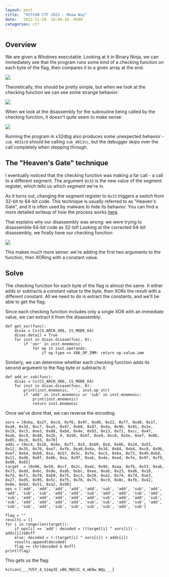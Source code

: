 ```yaml
---
layout: post
title:  "HITCON CTF 2022 - Meow Way"
date:   2022-11-29  18:04:10 -0500
categories: ctf
---
```


## Overview

We are given a Windows executable. Looking at it in Binary Ninja, we can immediately see that the program runs some kind of a checking function on each byte of the flag, then compares it to a given array at the end.

![](https://i.imgur.com/feWxnNg.png)

Theoretically, this should be pretty simple, but when we look at the checking function we can see some strange behavior:

![](https://i.imgur.com/ahVV8GT.png)

When we look at the disassembly for the subroutine being called by the checking function, it doesn't quite seem to make sense:

![](https://i.imgur.com/RMKgV2M.png)

Running the program in x32dbg also produces some unexpected behavior -  `sub_4031c0` should be calling `sub_4013cc`, but the debugger skips over the call completely when stepping through.

## The "Heaven's Gate" technique

I eventually noticed that the checking function was making a far call - a call to a different segment. The argument `0x33` is the new value of the segment register, which tells us which segment we're in.

As it turns out, changing the segment register to `0x33` triggers a switch from 32-bit to 64-bit code. This technique is usually referred to as "Heaven's Gate", and it is often used by malware to hide its behavior. You can find a more detailed writeup of how the process works [here](https://reverseengineering.stackexchange.com/questions/16200/how-to-investigate-windows-32-64bit-wow64-transition).

That explains why our disassembly was wrong: we were trying to disassemble 64-bit code as 32-bit! Looking at the corrected 64-bit disassembly, we finally have our checking function:

![](https://i.imgur.com/iH21hlH.png)

This makes much more sense: we're adding the first two arguments to the function, then XORing with a constant value.

## Solve

The checking function for each byte of the flag is almost the same. It either adds or subtracts a constant value to the byte, then XORs the result with a different constant. All we need to do is extract the constants, and we'll be able to get the flag.

Since each checking function includes only a single XOR with an immediate value, we can extract it from the disassembly:

```python=
def get_xor(func):
    disas = Cs(CS_ARCH_X86, CS_MODE_64)
    disas.detail = True
    for inst in disas.disasm(func, 0):
        if 'xor' in inst.mnemonic: 
            for op in inst.operands:
                if op.type == X86_OP_IMM: return op.value.imm            
```
Similarly, we can determine whether each checking function adds its second argument to the flag byte or subtracts it:

```python=
def add_or_sub(func):
    disas = Cs(CS_ARCH_X86, CS_MODE_64)
    for inst in disas.disasm(func, 0):
        print(inst.mnemonic, ' ', inst.op_str)
        if 'add' in inst.mnemonic or 'sub' in inst.mnemonic:
            print(inst.mnemonic)
            return inst.mnemonic
```

Once we've done that, we can reverse the encoding.

```python=
xors = [0xba, 0x2f, 0xcd, 0xf6, 0x9f, 0xd0, 0x22, 0xf7, 0xd0, 0x1f, 0xa8, 0x3d, 0xc7, 0xa5, 0x47, 0x68, 0xd7, 0x4a, 0x96, 0x91, 0x2e, 0x19, 0xc5, 0xe3, 0x88, 0xbd, 0x4e, 0x93, 0x13, 0xf1, 0xcc, 0x47, 0xab, 0xc9, 0x48, 0x2b, 9, 0x50, 0x4f, 0xe9, 0xc0, 0x5e, 0xef, 0x8b, 0x85, 0xcb, 0x55, 0x70]
adds = [0xc4, 0x16, 0x8e, 0x77, 0x5, 0xb9, 0xd, 0x6b, 0x24, 0x55, 0x12, 0x35, 0x76, 0xe7, 0xfb, 0xa0,0xda, 0x34, 0x84, 0xb4, 0xc8, 0x9b, 0xef, 0xb4, 0xb9, 0xa, 0x57, 0x5c, 0xfe, 0xc5, 0x6a, 0x73, 0x49,0xbd, 0x11, 0xd6, 0x8f, 0x6b, 0xa, 0x97, 0xab, 0x4e, 0xed, 0xfe, 0x97, 0xf9, 0x98, 0x65]
target  = [0x96, 0x50, 0xcf, 0x2c, 0xeb, 0x9b, 0xaa, 0xfb, 0x53, 0xab, 0x73, 0xdd, 0x6c, 0x9e, 0xdb, 0xbc, 0xee, 0xab, 0x23, 0xd6, 0x16, 0xfd, 0xf1, 0xf0, 0xb9, 0x75, 0xc3, 0x28, 0xa2, 0x74, 0x7d, 0xe3, 0x27, 0xd5, 0x95, 0x5c, 0xf5, 0x76, 0x75, 0xc9, 0x8c, 0xfb, 0x42, 0x0e, 0xbd, 0x51, 0xa2, 0x98]
ops = ['add', 'add', 'add', 'add', 'add', 'sub', 'add', 'sub', 'add', 'add', 'sub', 'sub', 'add', 'add', 'sub', 'add', 'add', 'sub', 'add', 'sub', 'add', 'add', 'add', 'add', 'add', 'sub', 'add', 'add', 'sub', 'sub', 'add', 'add', 'add', 'add', 'sub', 'sub', 'add', 'sub', 'add', 'sub', 'sub', 'add', 'sub', 'sub', 'sub', 'sub', 'add', 'sub']

flag = ""
results = []
for i in range(len(target)):
    if ops[i] == 'add': decoded = ((target[i] ^ xors[i]) - adds[i])&0xff
    else: decoded = (-(target[i] ^ xors[i]) + adds[i])
    results.append(decoded)
    flag += chr(decoded & 0xff)
print(flag)
```
This gets us the flag:

```hitcon{___7U5T_4_S1mpIE_xB6_M@G1C_4_mE0w_W@y___}```
